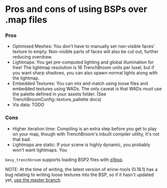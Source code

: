 # Pros and cons of using BSPs over .map files
### Pros
- Optimised Meshes: You don't have to manually set non-visible faces' texture to empty. Non-visible parts of faces will also be cut out, further reducing overdraw.
- Lightmaps: You get pre-computed lighting and global illumination for free! The lightmap resolution is 16 TrenchBroom units per luxel, but if you want sharp shadows, you can also spawn normal lights along with the lightmap.
- Embedded Textures: You can mix and match using loose files and embedded textures using WADs. The only caveat is that WADs must use the palette defined in your assets folder. (See TrenchBroomConfig::texture_pallette docs)
- Vis data: TODO

### Cons
- Higher iteration time: Compiling is an extra step before you get to play on your map, though with TrenchBroom's inbuilt compiler utility, it's not that bad.
- Lightmaps are static: If your scene is highly dynamic, you probably won't want lightmaps. You

`bevy_trenchbroom` supports loading BSP2 files with [q1bsp](https://github.com/Noxmore/q1bsp).

NOTE: At the time of writing, the latest version of ericw-tools (0.18.1) has a bug relating to writing loose textures into the BSP, so if it hasn't updated yet, [use the master branch](https://github.com/ericwa/ericw-tools/tree/brushbsp?tab=readme-ov-file#compiling).